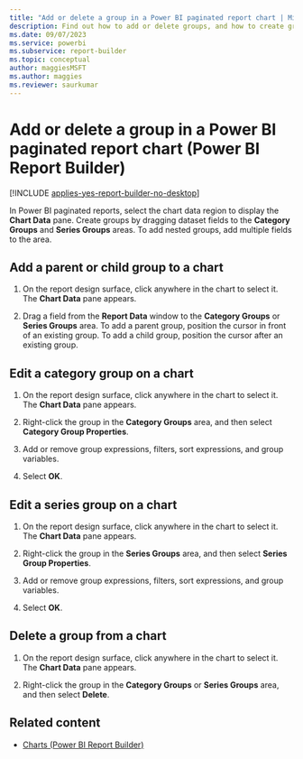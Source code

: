 ```yaml
---
title: "Add or delete a group in a Power BI paginated report chart | Microsoft Docs"
description: Find out how to add or delete groups, and how to create groups or nested groups in a Power BI paginated report by dragging dataset fields in Power BI Report Builder.
ms.date: 09/07/2023
ms.service: powerbi
ms.subservice: report-builder
ms.topic: conceptual
author: maggiesMSFT
ms.author: maggies
ms.reviewer: saurkumar
---
```

# Add or delete a group in a Power BI paginated report chart (Power BI Report Builder)

[!INCLUDE [applies-yes-report-builder-no-desktop](../../includes/applies-yes-report-builder-no-desktop.md)]

In Power BI paginated reports, select the chart data region to display the **Chart Data** pane. Create groups by dragging dataset fields to the **Category Groups** and **Series Groups** areas. To add nested groups, add multiple fields to the area.  
  
  
## Add a parent or child group to a chart  
  
1.  On the report design surface, click anywhere in the chart to select it. The **Chart Data** pane appears.  
  
1.  Drag a field from the **Report Data** window to the **Category Groups** or **Series Groups** area. To add a parent group, position the cursor in front of an existing group. To add a child group, position the cursor after an existing group.  
  
## Edit a category group on a chart  
  
1.  On the report design surface, click anywhere in the chart to select it. The **Chart Data** pane appears.  
  
1.  Right-click the group in the **Category Groups** area, and then select **Category Group Properties**.  
  
1.  Add or remove group expressions, filters, sort expressions, and group variables.  
  
1.  Select **OK**.
  
## Edit a series group on a chart  
  
1.  On the report design surface, click anywhere in the chart to select it. The **Chart Data** pane appears.  
  
1.  Right-click the group in the **Series Groups** area, and then select **Series Group Properties**.  
  
1.  Add or remove group expressions, filters, sort expressions, and group variables.  
  
1.  Select **OK**.
  
## Delete a group from a chart  
  
1.  On the report design surface, click anywhere in the chart to select it. The **Chart Data** pane appears.  
  
1.  Right-click the group in the **Category Groups** or **Series Groups** area, and then select **Delete**.  
  
## Related content

- [Charts (Power BI Report Builder)](../../paginated-reports/report-design/visualizations/charts-report-builder.md)  
  
  
